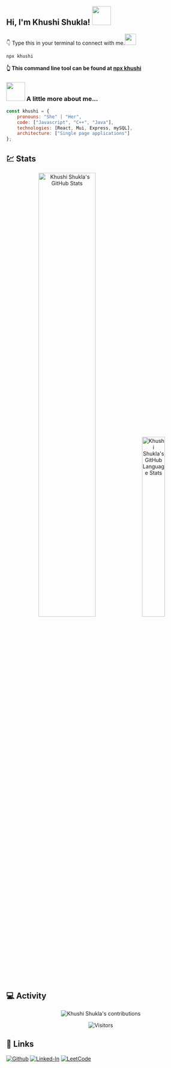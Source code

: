 <!--### Hi there 👋-->
<h2> Hi, I'm Khushi Shukla! <img src="https://media.giphy.com/media/mGcNjsfWAjY5AEZNw6/giphy.gif" width="50"></h2>


👇 Type this in your terminal to connect with me.</a><img src="https://media.giphy.com/media/WUlplcMpOCEmTGBtBW/giphy.gif" width="30"> 

```bash
npx khushi
```
**👆 This command line tool can be found at [npx khushi](https://github.com/Khushi-Shukla/npx-khushi)**

<!-- <img align='right' src="https://media.giphy.com/media/ieyl9zmCjO4b4t6qoY/giphy.gif" width="80" />  -->
<!-- <img align='center' src='https://media.istockphoto.com/vectors/tech-industry-young-female-web-developer-writing-a-code-on-a-desktop-vector-id1181555596?k=20&m=1181555596&s=170667a&w=0&h=eC5mMyC_a2T6wifN2KDIwazAq50DTtrVkA4aM9j3l2o=' width='400' /> -->

### <img src="https://media.giphy.com/media/VgCDAzcKvsR6OM0uWg/giphy.gif" width="50"> A little more about me...  

```javascript
const khushi = {
    pronouns: "She" | "Her",
    code: ["Javascript", "C++", "Java"],
    technologies: [React, Mui, Express, mySQL],
    architecture: ["Single page applications"]
};
```

## :chart: Stats

<div align="center">
  <img width="55%" src="https://github-readme-stats.vercel.app/api?username=khushi-shukla&show_icons=true&hide_border=false&count_private=true&theme=react" alt="Khushi Shukla's GitHub Stats">
  <img width="35%" src="https://github-readme-stats.vercel.app/api/top-langs/?username=khushi-shukla&show_icons=true&hide_border=false&langs_count=10&layout=compact&theme=react" alt="Khushi Shukla's GitHub Language Stats">
</div>

## :computer: Activity

<p align="center">
  <img src="https://github-readme-streak-stats.herokuapp.com/?user=Khushi-Shukla&theme=buefy" alt="Khushi Shukla's contributions"/>
</p>

<div align="center">
<img src="https://visitor-badge.laobi.icu/badge?page_id=khushi-shukla" alt=" Visitors ">
</div>

## :link: Links
[![Github](https://img.shields.io/badge/GitHub-000000?style=for-the-badge&logo=GitHub&logoColor=white)](https://github.com/Khushi-Shukla)
[![Linked-In](https://img.shields.io/badge/Linked_In-0077B5?style=for-the-badge&logo=LinkedIn&logoColor=white)](https://www.linkedin.com/in/khushishukla/)
[![LeetCode](https://img.shields.io/badge/LeetCode-000000?style=for-the-badge&logo=LeetCode&logoColor=#d16c06)](https://leetcode.com/khu_shi/)

<!--
**Khushi-Shukla/khushi-shukla** is a ✨ _special_ ✨ repository because its `README.md` (this file) appears on your GitHub profile.




Here are some ideas to get you started:
- 🔭 I’m currently working on ...
- 🌱 I’m currently learning ...
- 👯 I’m looking to collaborate on ...
- 🤔 I’m looking for help with ...
- 💬 Ask me about ...
- 📫 How to reach me: ...
- 😄 Pronouns: ...
- ⚡ Fun fact: ...
-->
